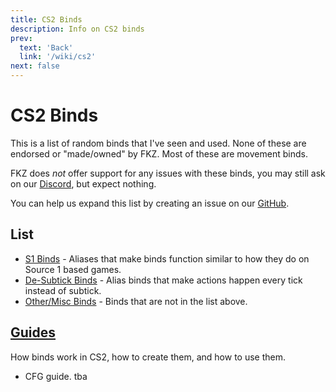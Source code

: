 ```yaml
---
title: CS2 Binds
description: Info on CS2 binds
prev: 
  text: 'Back'
  link: '/wiki/cs2'
next: false
---
```


# CS2 Binds

This is a list of random binds that I've seen and used. None of these are endorsed or "made/owned" by FKZ. Most of these are movement binds.

FKZ does *not* offer support for any issues with these binds, you may still ask on our [Discord](https://discord.gg/fkz), but expect nothing.

You can help us expand this list by creating an issue on our [GitHub](https://github.com/femboykz/docs/issues).

## List

- [S1 Binds](/wiki/cs2/binds/s1) - Aliases that make binds function similar to how they do on Source 1 based games.
- [De-Subtick Binds](/wiki/cs2/binds/subtick) - Alias binds that make actions happen every tick instead of subtick.
- [Other/Misc Binds](/wiki/cs2/binds/misc) - Binds that are not in the list above.

## [Guides](/wiki/cs2/guides/binds)

How binds work in CS2, how to create them, and how to use them.

- CFG guide. tba
